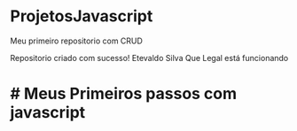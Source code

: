 # ProjetosJavascript
Meu primeiro repositorio com CRUD

Repositorio criado com sucesso!
Etevaldo Silva
Que Legal está funcionando

# # Meus Primeiros passos com javascript
